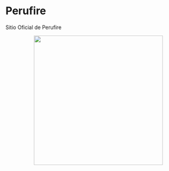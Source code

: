 # Perufire
Sitio Oficial de Perufire
 <p align="center"> <img src="img/perufire.png" width="350"/></p>
